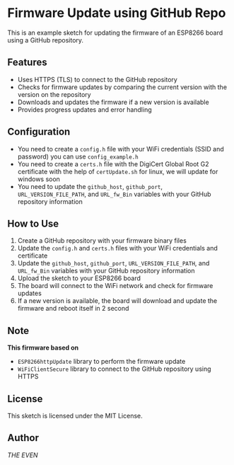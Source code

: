 Firmware Update using GitHub Repo
================================

This is an example sketch for updating the firmware of an ESP8266 board using a GitHub repository.

Features
--------

* Uses HTTPS (TLS) to connect to the GitHub repository
* Checks for firmware updates by comparing the current version with the version on the repository
* Downloads and updates the firmware if a new version is available
* Provides progress updates and error handling

Configuration
-------------

* You need to create a `config.h` file with your WiFi credentials (SSID and password) you can use `config_example.h`
* You need to create a `certs.h` file with the DigiCert Global Root G2 certificate with the help of `certUpdate.sh` for linux, we will update for windows soon
* You need to update the `github_host`, `github_port`, `URL_VERSION_FILE_PATH`, and `URL_fw_Bin` variables with your GitHub repository information

How to Use
-----------

1. Create a GitHub repository with your firmware binary files
2. Update the `config.h` and `certs.h` files with your WiFi credentials and certificate
3. Update the `github_host`, `github_port`, `URL_VERSION_FILE_PATH`, and `URL_fw_Bin` variables with your GitHub repository information
4. Upload the sketch to your ESP8266 board
5. The board will connect to the WiFi network and check for firmware updates
6. If a new version is available, the board will download and update the firmware and reboot itself in 2 second

Note
----

  **This firmware based on**

* `ESP8266httpUpdate` library to perform the firmware update
* `WiFiClientSecure` library to connect to the GitHub repository using HTTPS

License
-------

This sketch is licensed under the MIT License.

Author
------

*THE EVEN*